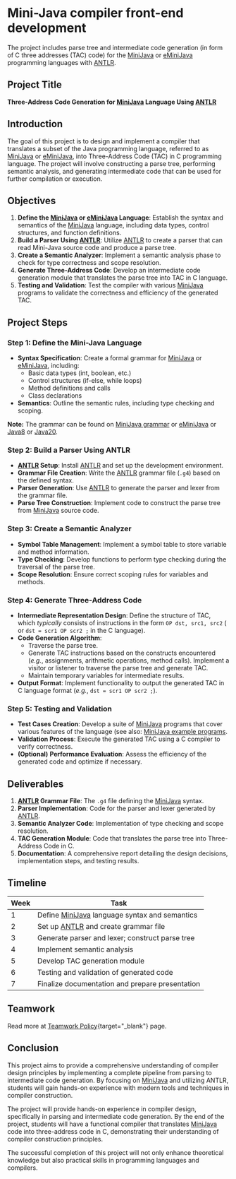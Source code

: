 # Mini-Java compiler front-end development

The project includes parse tree and intermediate code generation (in form of C three addresses (TAC) code) for the [MiniJava](https://www.cambridge.org/resources/052182060X) or [eMiniJava](https://cs.rit.edu/~hh/teaching/cc17/eminijava) programming languages with [ANTLR](https://www.antlr.org/).


## Project Title
**Three-Address Code Generation for [MiniJava](https://www.cambridge.org/resources/052182060X/) Language Using [ANTLR](https://www.antlr.org/)**

## Introduction
The goal of this project is to design and implement a compiler that translates a subset of the Java programming language, referred to as [MiniJava](https://www.cambridge.org/resources/052182060X/) or [eMiniJava](https://cs.rit.edu/~hh/teaching/cc17/eminijava), into Three-Address Code (TAC) in C programming language. The project will involve constructing a parse tree, performing semantic analysis, and generating intermediate code that can be used for further compilation or execution.

## Objectives
1. **Define the [MiniJava](https://www.cambridge.org/resources/052182060X/) or [eMiniJava](https://cs.rit.edu/~hh/teaching/cc17/eminijava) Language**: Establish the syntax and semantics of the [MiniJava](https://www.cambridge.org/resources/052182060X/) language, including data types, control structures, and function definitions.
2. **Build a Parser Using [ANTLR](https://www.antlr.org/)**: Utilize [ANTLR](https://www.antlr.org/) to create a parser that can read Mini-Java source code and produce a parse tree.
3. **Create a Semantic Analyzer**: Implement a semantic analysis phase to check for type correctness and scope resolution.
4. **Generate Three-Address Code**: Develop an intermediate code generation module that translates the parse tree into TAC in C language.
5. **Testing and Validation**: Test the compiler with various [MiniJava](https://www.cambridge.org/resources/052182060X/) programs to validate the correctness and efficiency of the generated TAC.

## Project Steps

### Step 1: Define the Mini-Java Language
- **Syntax Specification**: Create a formal grammar for [MiniJava](https://www.cambridge.org/resources/052182060X/) or [eMiniJava](https://cs.rit.edu/~hh/teaching/cc17/eminijava), including:
  - Basic data types (int, boolean, etc.)
  - Control structures (if-else, while loops)
  - Method definitions and calls
  - Class declarations
- **Semantics**: Outline the semantic rules, including type checking and scoping.

**Note:** The grammar can be found on [MiniJava grammar](https://www.cambridge.org/resources/052182060X/MCIIJ2e/grammar.htm) or [eMiniJava](https://cs.rit.edu/~hh/teaching/cc17/eminijava) or [Java8](https://github.com/antlr/grammars-v4/tree/master/java/java8) or [Java20](https://github.com/antlr/grammars-v4/tree/master/java/java20).

### Step 2: Build a Parser Using ANTLR
- **[ANTLR](https://www.antlr.org/) Setup**: Install [ANTLR](https://www.antlr.org/) and set up the development environment.
- **Grammar File Creation**: Write the [ANTLR](https://www.antlr.org/) grammar file (`.g4`) based on the defined syntax.
- **Parser Generation**: Use [ANTLR](https://www.antlr.org/) to generate the parser and lexer from the grammar file.
- **Parse Tree Construction**: Implement code to construct the parse tree from [MiniJava](https://www.cambridge.org/resources/052182060X/) source code.

### Step 3: Create a Semantic Analyzer
- **Symbol Table Management**: Implement a symbol table to store variable and method information.
- **Type Checking**: Develop functions to perform type checking during the traversal of the parse tree.
- **Scope Resolution**: Ensure correct scoping rules for variables and methods.

### Step 4: Generate Three-Address Code
- **Intermediate Representation Design**: Define the structure of TAC, which _typically_ consists of instructions in the form `OP dst, src1, src2` ( or `dst = scr1 OP scr2 ;` in the C language).
- **Code Generation Algorithm**:
  - Traverse the parse tree.
  - Generate TAC instructions based on the constructs encountered (_e.g._, assignments, arithmetic operations, method calls). Implement a visitor or listener to traverse the parse tree and generate TAC.
  - Maintain temporary variables for intermediate results.
- **Output Format**: Implement functionality to output the generated TAC in C language format (_e.g._, `dst = scr1 OP scr2 ;`).

### Step 5: Testing and Validation
- **Test Cases Creation**: Develop a suite of [MiniJava](https://www.cambridge.org/resources/052182060X/) programs that cover various features of the language (see also: [MiniJava example programs](https://www.cambridge.org/resources/052182060X/#programs).
- **Validation Process**: Execute the generated TAC using a C compiler to verify correctness.
- **(Optional)** **Performance Evaluation**: Assess the efficiency of the generated code and optimize if necessary.

## Deliverables
1. **[ANTLR](https://www.antlr.org/) Grammar File**: The `.g4` file defining the [MiniJava](https://www.cambridge.org/resources/052182060X/) syntax.
2. **Parser Implementation**: Code for the parser and lexer generated by [ANTLR](https://www.antlr.org/).
3. **Semantic Analyzer Code**: Implementation of type checking and scope resolution.
4. **TAC Generation Module**: Code that translates the parse tree into Three-Address Code in C.
5. **Documentation**: A comprehensive report detailing the design decisions, implementation steps, and testing results.

## Timeline
| Week | Task |
|------|------|
| 1    | Define [MiniJava](https://www.cambridge.org/resources/052182060X/) language syntax and semantics |
| 2    | Set up [ANTLR](https://www.antlr.org/) and create grammar file |
| 3    | Generate parser and lexer; construct parse tree |
| 4    | Implement semantic analysis |
| 5    | Develop TAC generation module |
| 6    | Testing and validation of generated code |
| 7    | Finalize documentation and prepare presentation |

## Teamwork
Read more at [Teamwork Policy](team_work_policy.md){target="_blank"} page.

## Conclusion
This project aims to provide a comprehensive understanding of compiler design principles by implementing a complete pipeline from parsing to intermediate code generation. By focusing on [MiniJava](https://www.cambridge.org/resources/052182060X/) and utilizing ANTLR, students will gain hands-on experience with modern tools and techniques in compiler construction. 

The project will provide hands-on experience in compiler design, specifically in parsing and intermediate code generation. By the end of the project, students will have a functional compiler that translates [MiniJava](https://www.cambridge.org/resources/052182060X/) code into three-address code in C, demonstrating their understanding of compiler construction principles.

The successful completion of this project will not only enhance theoretical knowledge but also practical skills in programming languages and compilers.

